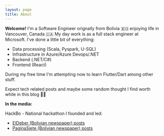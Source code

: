 ```yaml
---
layout: page
title: About
---
```

**Welcome!** I'm a Software Engineer orignally from Bolivia 🇧🇴 enjoying life in Vancouver, Canada 🇨🇦 
My day work is as a full stack engineer at Microsoft. I've done a little bit of everything:
- Data processing (Scala, Pyspark, U-SQL)
- Infrastructure in Azure/Azure Devops/.NET
- Backend (.NET/C#)
- Frontend (React)

During my free time I'm attempting now to learn Flutter/Dart among other stuff.

Expect tech related posts and maybe some random thought I find worth while in this blog 🤙🏼


**In the media:**

HackBo - National hackathon I founded and led:
- [ElDeber (Bolivian newspaper) posts](https://eldeber.com.bo/tag/gustavo%20ferrufino)
- [PaginaSiete (Bolivian newspaper) posts](https://www.paginasiete.bo/noticias/buscar/?buscar=Gustavo+Ferrufino)
